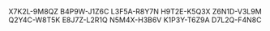 X7K2L-9M8QZ
B4P9W-J1Z6C
L3F5A-R8Y7N
H9T2E-K5Q3X
Z6N1D-V3L9M
Q2Y4C-W8T5K
E8J7Z-L2R1Q
N5M4X-H3B6V
K1P3Y-T6Z9A
D7L2Q-F4N8C
